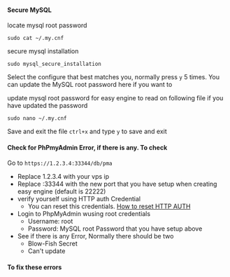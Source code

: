 
#### Secure MySQL

locate mysql root password

`sudo cat ~/.my.cnf`

secure mysql installation

`sudo mysql_secure_installation`

Select the configure that best matches you, normally press `y` 5 times. You can update the MySQL root password here if you want to

update mysql root password for easy engine to read on following file if you have updated the password

`sudo nano ~/.my.cnf`

Save and exit the file `ctrl+x` and type `y` to save and exit

#### Check for PhPmyAdmin Error, if there is any. To check

Go to `https://1.2.3.4:33344/db/pma`
- Replace 1.2.3.4 with your vps ip
- Replace :33344 with the new port that you have setup when creating easy engine (default is 22222)
- verify yourself using HTTP auth Credential
  - You can reset this credentials. [How to reset HTTP AUTH](https://github.com/respondiv/Set-up-Linux-Server/blob/master/3-Install-Easy-Engine.md)
- Login to PhpMyAdmin wusing root credentials
  - Username: root
  - Password: MySQL root Password that you have setup above
- See if there is any Error, Normally there should be two
  - Blow-Fish Secret
  - Can't update

#### To fix these errors


